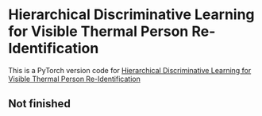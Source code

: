 # Hierarchical Discriminative Learning for Visible Thermal Person Re-Identification 

This is a PyTorch version code for [Hierarchical Discriminative Learning for Visible Thermal Person Re-Identification](http://www.comp.hkbu.edu.hk/~mangye/files/aaai18.pdf)

## Not finished 